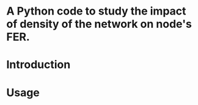 # A Python code to study the impact of density of the network on node's FER. 

# Introduction


# Usage





